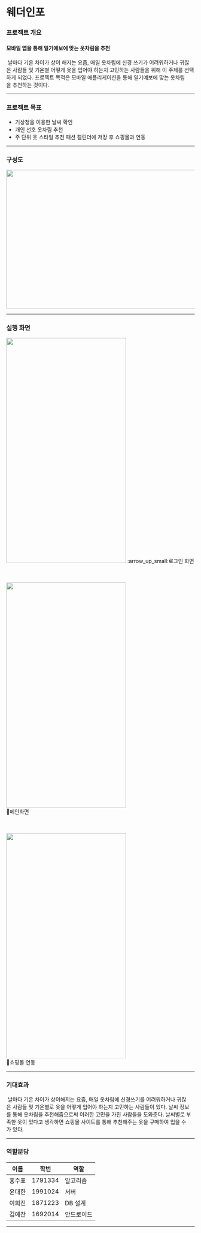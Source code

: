 # 웨더인포

### 프로젝트 개요

#### 모바일 앱을 통해 일기예보에 맞는 옷차림을 추천
 날마다 기온 차이가 상이 해지는 요즘, 매일 옷차림에 신경 쓰기가 어려워하거나 귀찮은 사람들 및 기온별 어떻게 옷을 입어야 하는지 고민하는 사람들을 위해
 이 주제를 선택하게 되었다. 프로젝트 목적은 모바일 애플리케이션을 통해 일기예보에 맞는 옷차림을 추천하는 것이다.

---

### 프로젝트 목표

* 기상청을 이용한 날씨 확인
* 개인 선호 옷차림 추천
* 주 단위 옷 스타일 추천 패션 캘린더에 저장 후 쇼핑몰과 연동

---

### 구성도
<img src="https://user-images.githubusercontent.com/73932690/172993777-106cbf82-ca7b-4955-bebd-186a3e51e886.png" width="700" height="370" />

---

### 실행 화면

<img src="https://user-images.githubusercontent.com/73932690/173000722-bab6ae85-a02a-4cbb-a8a9-53e4a8e21b45.png" width="320" height="600"/>
:arrow_up_small:로그인 화면
 
<br><br>
<img src="https://user-images.githubusercontent.com/73932690/172993530-62d88d7b-0bde-4613-82a4-5db2cccfd5a9.png" width="320" height="600"/>
<br>
:arrow_up_small:메인화면
 
<br><br>
<img src="https://user-images.githubusercontent.com/73932690/173001334-e6962497-84ce-40c0-98a4-b83ddad02b29.png" width="320" height="600"/>
<br>
:arrow_up_small:쇼핑몰 연동

---

### 기대효과
 날마다 기온 차이가 상이해지는 요즘, 매일 옷차림에 신경쓰기를 어려워하거나 귀찮은 사람들 및 기온별로 옷을 어떻게 입어야 하는지 고민하는 사람들이 있다.
 날씨 정보를 통해 옷차림을 추천해줌으로써 이러한 고민을 가진 사람들을 도와준다.
 날씨별로 부족한 옷이 있다고 생각하면 쇼핑몰 사이트를 통해 추천해주는 옷을 구매하여 입을 수가 있다.

---

### 역할분담
이름|학번|역할
---|---|---
홍주표|1791334|알고리즘
윤대한|1991024|서버
이희진|1871223|DB 설계
김예찬|1692014|안드로이드

---
